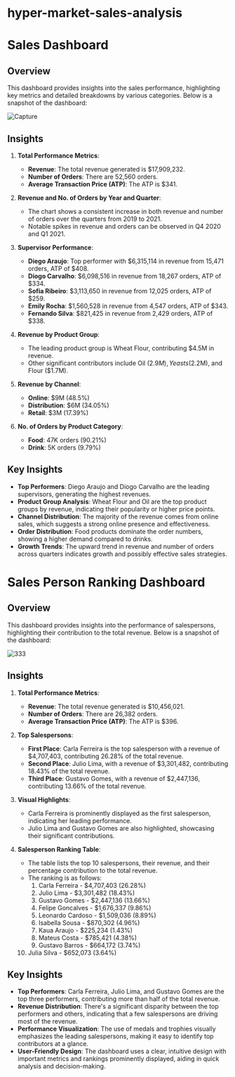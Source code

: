 # hyper-market-sales-analysis

# Sales Dashboard

## Overview

This dashboard provides insights into the sales performance, highlighting key metrics and detailed breakdowns by various categories. Below is a snapshot of the dashboard:

![Capture](https://github.com/fesallomer/hyper-market-sales-analysis/assets/167563648/1b8d87bf-dda5-4847-9c16-5c5f9dbdd3ff)


## Insights

1. **Total Performance Metrics**:
   - **Revenue**: The total revenue generated is $17,909,232.
   - **Number of Orders**: There are 52,560 orders.
   - **Average Transaction Price (ATP)**: The ATP is $341.

2. **Revenue and No. of Orders by Year and Quarter**:
   - The chart shows a consistent increase in both revenue and number of orders over the quarters from 2019 to 2021.
   - Notable spikes in revenue and orders can be observed in Q4 2020 and Q1 2021.

3. **Supervisor Performance**:
   - **Diego Araujo**: Top performer with $6,315,114 in revenue from 15,471 orders, ATP of $408.
   - **Diogo Carvalho**: $6,098,516 in revenue from 18,267 orders, ATP of $334.
   - **Sofia Ribeiro**: $3,113,650 in revenue from 12,025 orders, ATP of $259.
   - **Emily Rocha**: $1,560,528 in revenue from 4,547 orders, ATP of $343.
   - **Fernando Silva**: $821,425 in revenue from 2,429 orders, ATP of $338.

4. **Revenue by Product Group**:
   - The leading product group is Wheat Flour, contributing $4.5M in revenue.
   - Other significant contributors include Oil ($2.9M), Yeasts ($2.2M), and Flour ($1.7M).

5. **Revenue by Channel**:
   - **Online**: $9M (48.5%)
   - **Distribution**: $6M (34.05%)
   - **Retail**: $3M (17.39%)

6. **No. of Orders by Product Category**:
   - **Food**: 47K orders (90.21%)
   - **Drink**: 5K orders (9.79%)

## Key Insights

- **Top Performers**: Diego Araujo and Diogo Carvalho are the leading supervisors, generating the highest revenues.
- **Product Group Analysis**: Wheat Flour and Oil are the top product groups by revenue, indicating their popularity or higher price points.
- **Channel Distribution**: The majority of the revenue comes from online sales, which suggests a strong online presence and effectiveness.
- **Order Distribution**: Food products dominate the order numbers, showing a higher demand compared to drinks.
- **Growth Trends**: The upward trend in revenue and number of orders across quarters indicates growth and possibly effective sales strategies.


# Sales Person Ranking Dashboard

## Overview

This dashboard provides insights into the performance of salespersons, highlighting their contribution to the total revenue. Below is a snapshot of the dashboard:

![333](https://github.com/fesallomer/hyper-market-sales-analysis/assets/167563648/5bed5065-de03-442f-b2fe-4b3ec338d39b)


## Insights

1. **Total Performance Metrics**:
   - **Revenue**: The total revenue generated is $10,456,021.
   - **Number of Orders**: There are 26,382 orders.
   - **Average Transaction Price (ATP)**: The ATP is $396.

2. **Top Salespersons**:
   - **First Place**: Carla Ferreira is the top salesperson with a revenue of $4,707,403, contributing 26.28% of the total revenue.
   - **Second Place**: Julio Lima, with a revenue of $3,301,482, contributing 18.43% of the total revenue.
   - **Third Place**: Gustavo Gomes, with a revenue of $2,447,136, contributing 13.66% of the total revenue.

3. **Visual Highlights**:
   - Carla Ferreira is prominently displayed as the first salesperson, indicating her leading performance.
   - Julio Lima and Gustavo Gomes are also highlighted, showcasing their significant contributions.

4. **Salesperson Ranking Table**:
   - The table lists the top 10 salespersons, their revenue, and their percentage contribution to the total revenue.
   - The ranking is as follows:
     1. Carla Ferreira - $4,707,403 (26.28%)
     2. Julio Lima - $3,301,482 (18.43%)
     3. Gustavo Gomes - $2,447,136 (13.66%)
     4. Felipe Goncalves - $1,676,337 (9.86%)
     5. Leonardo Cardoso - $1,509,036 (8.89%)
     6. Isabella Sousa - $870,302 (4.96%)
     7. Kaua Araujo - $225,234 (1.43%)
     8. Mateus Costa - $785,421 (4.38%)
     9. Gustavo Barros - $664,172 (3.74%)
    10. Julia Silva - $652,073 (3.64%)

## Key Insights

- **Top Performers**: Carla Ferreira, Julio Lima, and Gustavo Gomes are the top three performers, contributing more than half of the total revenue.
- **Revenue Distribution**: There's a significant disparity between the top performers and others, indicating that a few salespersons are driving most of the revenue.
- **Performance Visualization**: The use of medals and trophies visually emphasizes the leading salespersons, making it easy to identify top contributors at a glance.
- **User-Friendly Design**: The dashboard uses a clear, intuitive design with important metrics and rankings prominently displayed, aiding in quick analysis and decision-making.
